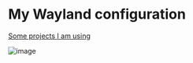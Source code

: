 # My Wayland configuration
[Some projects I am using](https://github.com/mizzunet/Cool-Stuff)

![image](https://0x0.st/oXzu.jpg)
